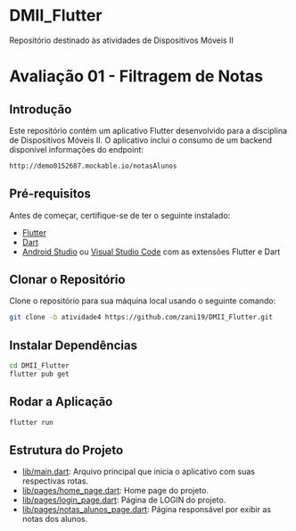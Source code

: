 # DMII_Flutter
Repositório destinado às atividades de Dispositivos Móveis II

# Avaliação 01 - Filtragem de Notas

## Introdução
Este repositório contém um aplicativo Flutter desenvolvido para a disciplina de Dispositivos Móveis II. O aplicativo inclui  o consumo de um backend disponível informações do endpoint:
```sh
http://demo0152687.mockable.io/notasAlunos
```

## Pré-requisitos
Antes de começar, certifique-se de ter o seguinte instalado:
- [Flutter](https://flutter.dev/docs/get-started/install)
- [Dart](https://dart.dev/get-dart)
- [Android Studio](https://developer.android.com/studio) ou [Visual Studio Code](https://code.visualstudio.com/) com as extensões Flutter e Dart

## Clonar o Repositório
Clone o repositório para sua máquina local usando o seguinte comando:
```sh
git clone -b atividade4 https://github.com/zani19/DMII_Flutter.git
```
## Instalar Dependências
```sh
cd DMII_Flutter
flutter pub get
```

## Rodar a Aplicação

```sh
flutter run
```

## Estrutura do Projeto
- [lib/main.dart](https://github.com/zani19/DMII_Flutter/blob/avaliacao01/lib/main.dart): Arquivo principal que inicia o aplicativo com suas respectivas rotas.
- [lib/pages/home_page.dart](https://github.com/zani19/DMII_Flutter/blob/avaliacao01/lib/home_page.dart): Home page do projeto.
- [lib/pages/login_page.dart](https://github.com/zani19/DMII_Flutter/blob/avaliacao01/lib/login_page.dart): Página de LOGIN do projeto.
- [lib/pages/notas_alunos_page.dart](https://github.com/zani19/DMII_Flutter/blob/avaliacao01/lib/notas_alunos_page.dart): Página responsável por exibir as notas dos alunos.